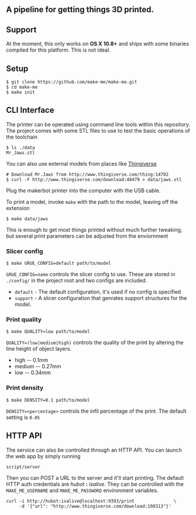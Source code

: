 ## A pipeline for getting things 3D printed.

## Support

At the moment, this only works on **OS X 10.8+** and ships with some binaries
compiled for this platform. This is not ideal.

## Setup

    $ git clone https://github.com/make-me/make-me.git
	$ cd make-me
	$ make init

## CLI Interface

The printer can be operated using command line tools within this repository.
The project comes with some STL files to use to test the basic operations
of the toolchain

	$ ls ./data
    Mr_Jaws.stl

You can also use external models from places like [Thingiverse](http://www.thingiverse.com)

    # Download Mr.Jaws from http://www.thingiverse.com/thing:14702
    $ curl -F http://www.thingiverse.com/download:48479 > data/jaws.stl

Plug the makerbot printer into the computer with the USB cable.

To print a model, invoke `make` with the path to the model, leaving
off the extension

    $ make data/jaws

This is enough to get most things printed without much further tweaking, but
several print parameters can be adjusted from the enviornment

### Slicer config

    $ make GRUE_CONFIG=default path/to/model

`GRUE_CONFIG=name` controls the slicer config to use. These are stored in `./config/` in the project root and two configs are included.

* `default` - The default configuration, it's used if no config is specified
* `support` - A slicer configuration that genrates support structures for the model.

### Print quality

    $ make QUALITY=low path/to/model

`QUALITY=(low|medium|high)` controls the quality of the print by altering the line height
of object layers.

* high   -- 0.1mm
* medium -- 0.27mm
* low    -- 0.34mm

### Print density

    $ make DENSITY=0.1 path/to/model

`DENSITY=<percentage>` controls the infil percentage of the print. The default setting is `0.05`

## HTTP API

The service can also be controlled through an HTTP API.
You can launch the web app by simply running

    script/server

Then you can POST a URL to the server and it'll start printing. The default
HTTP auth credentials are *hubot* **:** *isalive*. They can be controlled with the
`MAKE_ME_USERNAME` and `MAKE_ME_PASSWORD` environment variables.

    curl -i http://hubot:isalive@localhost:9393/print               \
         -d '{"url": "http://www.thingiverse.com/download:108313"}'